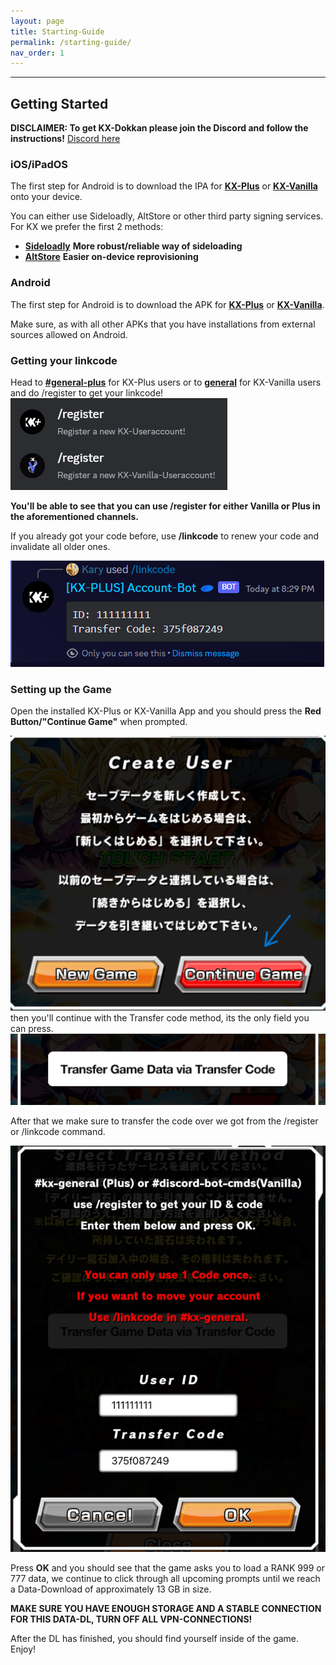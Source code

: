 ```yaml
---
layout: page
title: Starting-Guide
permalink: /starting-guide/
nav_order: 1
---
```


---

## **Getting Started**

**DISCLAIMER: To get KX-Dokkan please join the Discord and follow the instructions!**
[Discord here](https://discord.gg/kxdokkan)

### iOS/iPadOS

 The first step for Android is to download the IPA for [**KX-Plus**](https://discord.com/channels/794907952766255154/1008103015867228160)
 or [**KX-Vanilla**](https://discord.com/channels/794907952766255154/1136642538606956544) onto your device.

You can either use Sideloadly, AltStore or other third party signing services.
For KX we prefer the first 2 methods:
 - [**Sideloadly**](https://sideloadly.io/) **More robust/reliable way of sideloading**
 - [**AltStore**](https://altstore.io/) **Easier on-device reprovisioning**

 ### Android

 The first step for Android is to download the APK for [**KX-Plus**](https://discord.com/channels/794907952766255154/1008103015867228160)
 or [**KX-Vanilla**](https://discord.com/channels/794907952766255154/1136642538606956544).

 Make sure, as with all other APKs that you have installations from external sources allowed on Android.

### Getting your linkcode

Head to [**#general-plus**](https://discord.com/channels/794907952766255154/1102928322733822062) for KX-Plus users
or to [**general**](https://discord.com/channels/794907952766255154/1140767565614956634) for KX-Vanilla users and do /register to get your linkcode!
![**linkcode](/imgs/linkcode.png)

**You'll be able to see that you can use /register for either Vanilla or Plus in the aforementioned channels.**

If you already got your code before, use **/linkcode** to renew your code and invalidate all older ones.

![**bot-code](/imgs/bot-code.png)

### Setting up the Game

Open the installed KX-Plus or KX-Vanilla App and you should press the **Red Button/"Continue Game"** when prompted.


![**redbutton](/imgs/redbutton.png)
then you'll continue with the Transfer code method, its the only field you can press.
![**transfer-code](/imgs/transfer-code.png)

After that we make sure to transfer the code over we got from the /register or /linkcode command.

![**codeentry](/imgs/codeentry.png)

Press **OK** and you should see that the game asks you to load a RANK 999 or 777 data, we continue to click through all upcoming prompts until we reach a Data-Download of approximately 13 GB in size.

**MAKE SURE YOU HAVE ENOUGH STORAGE AND A STABLE CONNECTION FOR THIS DATA-DL, TURN OFF ALL VPN-CONNECTIONS!**

After the DL has finished, you should find yourself inside of the game. Enjoy!